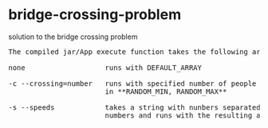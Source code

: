 # bridge-crossing-problem
solution to the bridge crossing problem
<pre>
The compiled jar/App execute function takes the following arguments:<br>
none                   runs with DEFAULT_ARRAY<br>
-c --crossing=number   runs with specified number of people with random generated speeds as defined
                       in **RANDOM_MIN, RANDOM_MAX**<br>
-s --speeds            takes a string with nunbers separated by any non number delimiter. Extracts
                       numbers and runs with the resulting array.
</pre>
